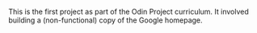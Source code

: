 This is the first project as part of the Odin Project curriculum. It involved building a (non-functional) copy of the Google homepage.